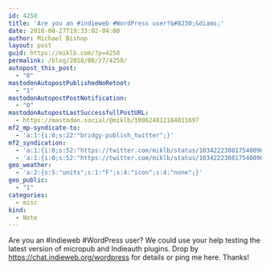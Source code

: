 ```yaml
---
id: 4258
title: 'Are you an #indieweb #WordPress user?&#8230;&diams;'
date: 2018-08-27T19:33:02-04:00
author: Michael Bishop
layout: post
guid: https://miklb.com/?p=4258
permalink: /blog/2018/08/27/4258/
autopost_this_post:
  - "0"
mastodonAutopostPublishedNoRetoot:
  - "1"
mastodonAutopostPostNotification:
  - "0"
mastodonAutopostLastSuccessfullPostURL:
  - https://mastodon.social/@miklb/100624812184011697
mf2_mp-syndicate-to:
  - 'a:1:{i:0;s:22:"bridgy-publish_twitter";}'
mf2_syndication:
  - 'a:1:{i:0;s:52:"https://twitter.com/miklb/status/1034222308175400961";}'
  - 'a:1:{i:0;s:52:"https://twitter.com/miklb/status/1034222308175400961";}'
geo_weather:
  - 'a:2:{s:5:"units";s:1:"F";s:4:"icon";s:4:"none";}'
geo_public:
  - "1"
categories:
  - misc
kind:
  - Note
---
```

Are you an #indieweb #WordPress user? We could use your help testing the latest version of micropub and Indieauth plugins. Drop by https://chat.indieweb.org/wordpress for details or ping me here. Thanks!